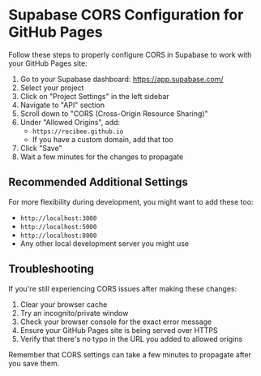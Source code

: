 # Supabase CORS Configuration for GitHub Pages

Follow these steps to properly configure CORS in Supabase to work with your GitHub Pages site:

1. Go to your Supabase dashboard: https://app.supabase.com/
2. Select your project
3. Click on "Project Settings" in the left sidebar
4. Navigate to "API" section
5. Scroll down to "CORS (Cross-Origin Resource Sharing)"
6. Under "Allowed Origins", add:
   - `https://recibee.github.io` 
   - If you have a custom domain, add that too
7. Click "Save"
8. Wait a few minutes for the changes to propagate

## Recommended Additional Settings

For more flexibility during development, you might want to add these too:
- `http://localhost:3000`
- `http://localhost:5000`
- `http://localhost:8000`
- Any other local development server you might use

## Troubleshooting

If you're still experiencing CORS issues after making these changes:
1. Clear your browser cache
2. Try an incognito/private window
3. Check your browser console for the exact error message
4. Ensure your GitHub Pages site is being served over HTTPS
5. Verify that there's no typo in the URL you added to allowed origins

Remember that CORS settings can take a few minutes to propagate after you save them. 